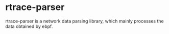 # rtrace-parser

rtrace-parser is a network data parsing library, which mainly processes the data obtained by ebpf.